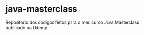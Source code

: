 # java-masterclass
Repositório dos códigos feitos para o meu curso Java Masterclass publicado na Udemy
